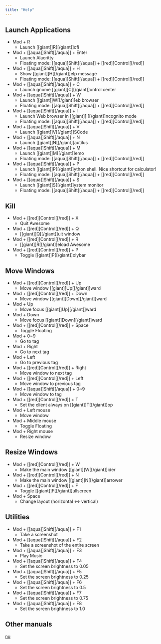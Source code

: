 ```yaml
---
title: "Help"
---
```


## Launch Applications

- Mod + R
  - Launch [[giant]]R[[/giant]]ofi
- Mod + [[aqua]]Shift[[/aqua]] + Enter
  - Launch Alacritty
  - Floating mode: [[aqua]]Shift[[/aqua]] + [[red]]Control[[/red]]
- Mod + [[aqua]]Shift[[/aqua]] + H
  - Show [[giant]]H[[/giant]]elp message
  - Floating mode: [[aqua]]Shift[[/aqua]] + [[red]]Control[[/red]]
- Mod + [[aqua]]Shift[[/aqua]] + C
  - Launch gnome [[giant]]C[[/giant]]ontrol center
- Mod + [[aqua]]Shift[[/aqua]] + W
  - Launch [[giant]]W[[/giant]]eb browser
  - Floating mode: [[aqua]]Shift[[/aqua]] + [[red]]Control[[/red]]
- Mod + [[aqua]]Shift[[/aqua]] + I
  - Launch Web browser in [[giant]]I[[/giant]]ncognito mode
  - Floating mode: [[aqua]]Shift[[/aqua]] + [[red]]Control[[/red]]
- Mod + [[aqua]]Shift[[/aqua]] + V
  - Launch [[giant]]V[[/giant]]SCode
- Mod + [[aqua]]Shift[[/aqua]] + N
  - Launch [[giant]]N[[/giant]]autilus
- Mod + [[aqua]]Shift[[/aqua]] + M
  - Launch [[giant]]M[[/giant]]emo
  - Floating mode: [[aqua]]Shift[[/aqua]] + [[red]]Control[[/red]]
- Mod + [[aqua]]Shift[[/aqua]] + P
  - Launch [[giant]]P[[/giant]]ython shell. Nice shortcut for calculator!
  - Floating mode: [[aqua]]Shift[[/aqua]] + [[red]]Control[[/red]]
- Mod + [[aqua]]Shift[[/aqua]] + S
  - Launch [[giant]]S[[/giant]]ystem monitor
  - Floating mode: [[aqua]]Shift[[/aqua]] + [[red]]Control[[/red]]

## Kill

- Mod + [[red]]Control[[/red]] + X
  - Quit Awesome
- Mod + [[red]]Control[[/red]] + Q
  - [[giant]]Q[[/giant]]uit window
- Mod + [[red]]Control[[/red]] + R
  - [[giant]]R[[/giant]]eload Awesome
- Mod + [[red]]Control[[/red]] + P
  - Toggle [[giant]]P[[/giant]]olybar

## Move Windows

- Mod + [[red]]Control[[/red]] + Up
  - Move window [[giant]]Up[[/giant]]ward
- Mod + [[red]]Control[[/red]] + Down
  - Move window [[giant]]Down[[/giant]]ward
- Mod + Up
  - Move focus [[giant]]Up[[/giant]]ward
- Mod + Down
  - Move focus [[giant]]Down[[/giant]]ward
- Mod + [[red]]Control[[/red]] + Space
  - Toggle Floating
- Mod + 0~9
  - Go to tag
- Mod + Right
  - Go to next tag
- Mod + Left
  - Go to previous tag
- Mod + [[red]]Control[[/red]] + Right
  - Move window to next tag
- Mod + [[red]]Control[[/red]] + Left
  - Move window to previous tag
- Mod + [[aqua]]Shift[[/aqua]] + 0~9
  - Move window to tag
- Mod + [[red]]Control[[/red]] + T
  - Set the client always on [[giant]]T[[/giant]]op
- Mod + Left mouse
  - Move window
- Mod + Middle mouse
  - Toggle Floating
- Mod + Right mouse
  - Resize window

## Resize Windows

- Mod + [[red]]Control[[/red]] + W
  - Make the main window [[giant]]W[[/giant]]ider
- Mod + [[red]]Control[[/red]] + N
  - Make the main window [[giant]]N[[/giant]]arrower
- Mod + [[red]]Control[[/red]] + F
  - Toggle [[giant]]F[[/giant]]ullscreen
- Mod + Space
  - Change layout (horizontal <-> vertical)

## Utilities

- Mod + [[aqua]]Shift[[/aqua]] + F1
  - Take a screenshot
- Mod + [[aqua]]Shift[[/aqua]] + F2
  - Take a screenshot of the entire screen
- Mod + [[aqua]]Shift[[/aqua]] + F3
  - Play Music
- Mod + [[aqua]]Shift[[/aqua]] + F4
  - Set the screen brightness to 0.05
- Mod + [[aqua]]Shift[[/aqua]] + F5
  - Set the screen brightness to 0.25
- Mod + [[aqua]]Shift[[/aqua]] + F6
  - Set the screen brightness to 0.5
- Mod + [[aqua]]Shift[[/aqua]] + F7
  - Set the screen brightness to 0.75
- Mod + [[aqua]]Shift[[/aqua]] + F8
  - Set the screen brightness to 1.0

## Other manuals

[nu](nus.html)

